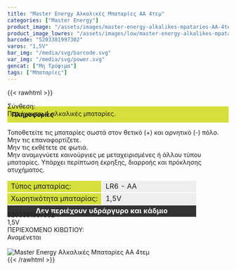 ```yaml
---
title: "Master Energy Αλκαλικές Μπαταρίες AA 4τεμ"
categories: ["Master Energy"]
product_image: "/assets/images/master-energy-alkalikes-mpataries-AA-4tem.jpg"
product_image_lowres: "/assets/images/low/master-energy-alkalikes-mpataries-AA-4tem.jpg"
barcode: "5203381997302"
varos: "1,5V"
bar_img: "/media/svg/barcode.svg"
var_img: "/media/svg/power.svg"
gencat: ["Μη Τρόφιμα"]
tags: ["Μπαταρίες"]
---
```

{{< rawhtml >}}
<div class="product"><div id="sistatika">Σύνθεση:</div><div class="alltext">Περιέχονται 4 αλκαλικές μπαταρίες.<br></div><div class="alltext" style="margin-top:-25px"><p style="background: #d5e03c;padding:10px;margin: 0;"><b>Πληροφορίες</b></p><p class="pgray">Τοποθετείτε τις μπαταρίες σωστά στον θετικό (+) και αρνητικό (-) πόλο.<br>Μην τις επαναφορτίζετε.<br>Μην τις εκθέτετε σε φωτιά.<br>Μην αναμιγνύετε καινούργιες με μεταχειρισμένες ή άλλου τύπου μπαταρίες. Υπάρχει περίπτωση έκρηξης, διαρροής και πρόκλησης ατυχήματος.</p>
<table style="border-collapse: separate;width: -webkit-fill-available;margin: 15px -2px -15px -2px;table-layout: fixed;" border="0" cellpadding="10px">
<tbody>
<tr>
<td style="background-color: #d5e03c;width: 50%;">Τύπος μπαταρίας:</td>
<td style="background-color: #eeeeee;">LR6 - AA</td>
</tr>
<tr>
<td style="background-color: #d5e03c;">Χωρητικότητα μπαταρίας:</td>
<td style="background-color: #eeeeee;">1,5V</td>
</tr>
<tr>
<td style="background-color: #333333; text-align: center;" colspan="2"><span style="color: #ffffff;"><strong>Δεν περιέχουν υδράργυρο και κάδμιο</strong></span></td>
</tr>
</tbody>
</table></div><div id="barcode"><div id="barimage1"></div><span id="bartext">5203381997302</span></div><div id="varos"><div id="powerimage">
  </div><span id="varostext">1,5V</span></div><div id="kivotio">ΠΕΡΙΕΧΟΜΕΝΟ ΚΙΒΩΤΙΟΥ:<br>Αναμένεται</div><br><div class="pimg"><img alt="Master Energy Αλκαλικές Μπαταρίες AA 4τεμ" title="Master Energy Αλκαλικές Μπαταρίες AA 4τεμ" src="/assets/images/master-energy-alkalikes-mpataries-AA-4tem.jpg"></div></div>
{{< /rawhtml >}}